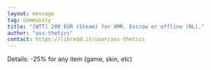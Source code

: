 ```yaml
---
layout: message
tag: community
title: "[WTT] 200 EUR (Steam) for XMR. Escrow or offline (NL)."
author: "ass-thetics"
contact: https://libredd.it/user/ass-thetics
---
```


Details: -25% for any item (game, skin, etc)

